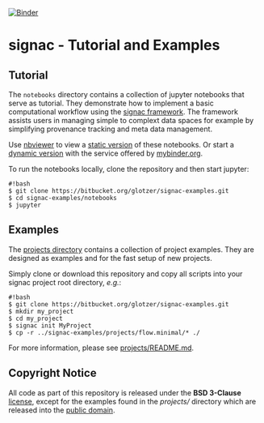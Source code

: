 [![Binder](http://mybinder.org/badge.svg)](https://mybinder.org/v2/gh/csadorf/signac-examples/master?filepath=notebooks%2Findex.ipynb)

# signac - Tutorial and Examples

## Tutorial

The `notebooks` directory contains a collection of jupyter notebooks that serve as tutorial.
They demonstrate how to implement a basic computational workflow using the [signac framework](https://glotzerlab.engin.umich.edu/signac).
The framework assists users in managing simple to complext data spaces for example by simplifying provenance tracking and meta data management.

Use [nbviewer](http://nbviewer.jupyter.org) to view a [static version](http://nbviewer.jupyter.org/github/csadorf/signac-examples/blob/master/index.ipynb) of these notebooks.
Or start a [dynamic version](https://mybinder.org/v2/gh/csadorf/signac-examples/master?filepath=notebooks%2Findex.ipynb) with the service offered by [mybinder.org](http://www.mybinder.org).

To run the notebooks locally, clone the repository and then start jupyter:
```
#!bash
$ git clone https://bitbucket.org/glotzer/signac-examples.git
$ cd signac-examples/notebooks
$ jupyter
```

## Examples

The [projects directory](projects/) contains a collection of project examples.
They are designed as examples and for the fast setup of new projects.

Simply clone or download this repository and copy all scripts into your signac project root directory, *e.g.*:

```
#!bash
$ git clone https://bitbucket.org/glotzer/signac-examples.git
$ mkdir my_project
$ cd my_project
$ signac init MyProject
$ cp -r ../signac-examples/projects/flow.minimal/* ./
```

For more information, please see [projects/README.md](projects/README.md).

## Copyright Notice

All code as part of this repository is released under the **BSD 3-Clause** [license](LICENSE.txt), except for the examples found in the *projects/* directory which are released into the [public domain](projects/LICENSE.txt).
